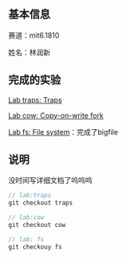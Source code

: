 

## 基本信息

赛道：mit6.1810

姓名：林润新



## 完成的实验

[Lab traps: Traps](https://pdos.csail.mit.edu/6.828/2022/labs/traps.html)

[Lab cow: Copy-on-write fork](https://pdos.csail.mit.edu/6.828/2022/labs/cow.html)

[Lab fs: File system](https://pdos.csail.mit.edu/6.828/2022/labs/fs.html)：完成了bigfile

## 说明

没时间写详细文档了呜呜呜

```C
// lab:traps
git checkout traps

// lab:cow
git checkout cow

// lab: fs
git checkouy fs
```
